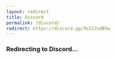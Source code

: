 ```yaml
---
layout: redirect
title: Discord
permalink: /discord/
redirect: https://discord.gg/9sSJJvdB5w
---
```


### Redirecting to Discord...